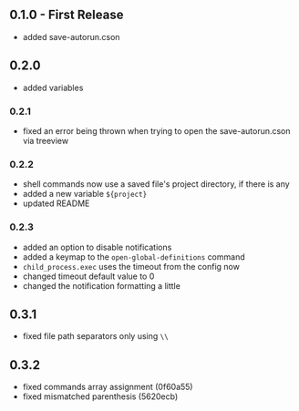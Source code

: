 ## 0.1.0 - First Release

- added save-autorun.cson

## 0.2.0

- added variables

### 0.2.1

- fixed an error being thrown when trying to open the save-autorun.cson via treeview

### 0.2.2

- shell commands now use a saved file's project directory, if there is any
- added a new variable `${project}`
- updated README

### 0.2.3

- added an option to disable notifications
- added a keymap to the `open-global-definitions` command
- `child_process.exec` uses the timeout from the config now
- changed timeout default value to 0
- changed the notification formatting a little

## 0.3.1

- fixed file path separators only using `\\`

## 0.3.2

- fixed commands array assignment (0f60a55)
- fixed mismatched parenthesis (5620ecb)
